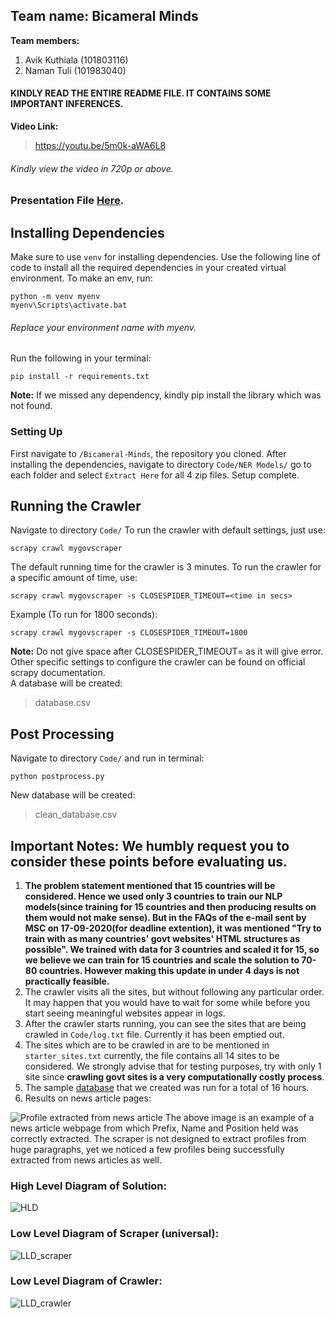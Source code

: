## Team name: Bicameral Minds
**Team members:**
1. Avik Kuthiala  (101803116)
2. Naman Tuli (101983040)
 #### 	KINDLY READ THE ENTIRE README FILE. IT CONTAINS SOME IMPORTANT INFERENCES.
**Video Link:**
>https://youtu.be/5m0k-aWA6L8
###### Kindly view the video in 720p or above.
### Presentation File [Here](https://github.com/bernard0047/Bicameral-Minds/blob/master/Design/Bicameral%20Minds.pdf).

 ## Installing Dependencies
 
 Make sure to use `venv` for installing dependencies. Use the following line of code to install all the required dependencies in your created virtual environment. To make an env, run:
 
	python -m venv myenv
	myenv\Scripts\activate.bat
###### Replace your environment name with myenv.
Run the following in your terminal:

	pip install -r requirements.txt
**Note:** If we missed any dependency, kindly pip install the library which was not found.

### Setting Up
First navigate to `/Bicameral-Minds`, the repository you cloned.
After installing the dependencies, navigate to directory `Code/NER Models/` go to each folder and select `Extract Here` for all 4 zip files.
Setup complete.


## Running the Crawler
Navigate to directory `Code/`
To run the crawler with default settings, just use:

	scrapy crawl mygovscraper

The default running time for the crawler is 3 minutes. To run the crawler for a specific amount of time, use:

	scrapy crawl mygovscraper -s CLOSESPIDER_TIMEOUT=<time in secs>
Example (To run for 1800 seconds):

	scrapy crawl mygovscraper -s CLOSESPIDER_TIMEOUT=1800
**Note:** Do not give space after  CLOSESPIDER_TIMEOUT=  as it  will give error.
Other specific settings to configure the crawler can be found on official scrapy documentation.<br>
A database will be created:
>database.csv

## Post Processing 
Navigate to directory `Code/` and run in terminal:

	python postprocess.py
New database will be created:
> clean_database.csv

## Important Notes: We humbly request you to consider these points before evaluating us.
1. **The problem statement mentioned that 15 countries will be considered. Hence we used only 3 countries to train our NLP models(since training for 15 countries and then producing results on them would not make sense). But in the FAQs of the e-mail sent by MSC on 17-09-2020(for deadline extention), it was mentioned "Try to train with as many countries'  govt websites' HTML structures as possible". We trained with data for 3 countries and scaled it for 15, so we believe we can train for 15 countries and scale the solution to 70-80 countries. However making this update in under 4 days is not practically feasible.**
2. The crawler visits all the sites, but without following any particular order. It may happen that you would have to wait for some while before you start seeing meaningful websites appear in logs.
3. After the crawler starts running, you can see the sites that are being crawled in `Code/log.txt` file. Currently it has been emptied out.
4. The sites which are to be crawled in are to be mentioned in `starter_sites.txt` currently, the file contains all 14 sites to be considered. We strongly advise that for testing purposes, try with only 1 site since **crawling govt sites is a very computationally costly process**.
5.  The sample [database](https://github.com/bernard0047/Bicameral-Minds/blob/master/DATABASE/sample_database(57600s).csv) that we created was run for a total of 16 hours. 
6.  Results on news article pages: 

![Profile extracted from news article](https://github.com/bernard0047/Bicameral-Minds/blob/master/Design/news.jfif)
The above image is an example of a news article webpage from which Prefix, Name and Position held was correctly extracted. The scraper is not designed to extract profiles from huge paragraphs, yet we noticed a few profiles being successfully extracted from news articles as well. 

### High Level Diagram of Solution:
![HLD](https://github.com/bernard0047/Bicameral-Minds/blob/master/Design/HLDbw.png)

### Low Level Diagram of Scraper (universal):
![LLD_scraper](https://github.com/bernard0047/Bicameral-Minds/blob/master/Design/LLDscraperbw.png)

### Low Level Diagram of Crawler:
![LLD_crawler](https://github.com/bernard0047/Bicameral-Minds/blob/master/Design/LLD_crawlerbw.png) 